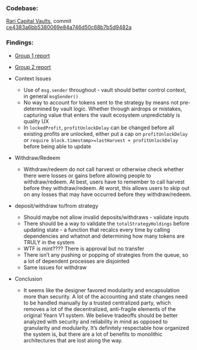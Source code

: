 ### Codebase: 

[Rari Capital Vaults](https://github.com/Rari-Capital/vaults), commit [ce4383a6bb5380069e84a746d50c68b7b5d9482a](https://github.com/Rari-Capital/vaults/commit/ce4383a6bb5380069e84a746d50c68b7b5d9482a)
  

### Findings:

- [Group 1 report](/Dhurv.Kat.Amanusk.pdf)

- [Group 2 report](/Nibbler.bebis.Zokunei.Carl.pdf)


- Context Issues
    - Use of `msg.sender` throughout - vault should better control context, in general `msgSender()`
    - No way to account for tokens sent to the strategy by means not pre-determined by vault logic. Whether through airdrops or mistakes, capturing value that enters the vault ecosystem unpredictably is quality UX
    - In `lockedProfit`, `profitUnlockDelay` can be changed before all existing profits are unlocked, either put a cap on `profitUnlockDelay` or `require block.timestamp>=lastHarvest + profitUnlockDelay` before being able to update
- Withdraw/Redeem
    - Withdraw/redeem do not call harvest or otherwise check whether there were losses or gains before allowing people to withdraw/redeem. At best, users have to remember to call harvest before they withdraw/redeem. At worst, this allows users to skip out on any losses that may have occurred before they withdraw/redeem.
- deposit/withdraw to/from strategy
    - Should maybe not allow invalid deposits/withdraws - validate inputs
    - There should be a way to validate the `totalStrategyHoldings` before updating state - a function that recalcs every time by calling dependencies and whatnot and determining how many tokens are TRULY in the system
    - WTF is mint???? There is approval but no transfer
    - There isn’t any pushing or popping of strategies from the queue, so a lot of dependent processes are disjointed
    - Same issues for withdraw
- Conclusion
    - It seems like the designer favored modularity and encapsulation more than security. A lot of the accounting and state changes need to be handled manually by a trusted centralized party, which removes a lot of the decentralized, anti-fragile elements of the original Yearn V1 system. We believe tradeoffs should be better analyzed with security and reliability in mind as opposed to granularity and modularity. It’s definitely respectable how organized the system is, but there are a lot of benefits to monolithic architectures that are lost along the way.